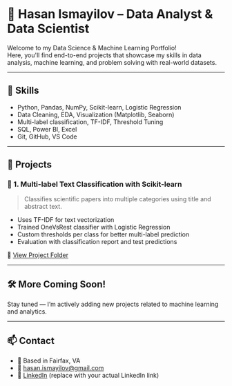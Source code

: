 # 🧠 Hasan Ismayilov – Data Analyst & Data Scientist

Welcome to my Data Science & Machine Learning Portfolio!  
Here, you'll find end-to-end projects that showcase my skills in data analysis, machine learning, and problem solving with real-world datasets.

---

## 🧰 Skills
- Python, Pandas, NumPy, Scikit-learn, Logistic Regression
- Data Cleaning, EDA, Visualization (Matplotlib, Seaborn)
- Multi-label classification, TF-IDF, Threshold Tuning
- SQL, Power BI, Excel
- Git, GitHub, VS Code

---

## 📂 Projects

### 📌 1. Multi-label Text Classification with Scikit-learn
> Classifies scientific papers into multiple categories using title and abstract text.

- Uses TF-IDF for text vectorization  
- Trained OneVsRest classifier with Logistic Regression  
- Custom thresholds per class for better multi-label prediction  
- Evaluation with classification report and test predictions

🔗 [View Project Folder](./01_multilabel_text_classifier_sklearn)

---

## 🛠️ More Coming Soon!
Stay tuned — I’m actively adding new projects related to machine learning and analytics.

---

## 📫 Contact
- 📍 Based in Fairfax, VA  
- 📧 hasan.ismayilov@gmail.com  
- 💼 [LinkedIn](https://www.linkedin.com/) (replace with your actual LinkedIn link)
